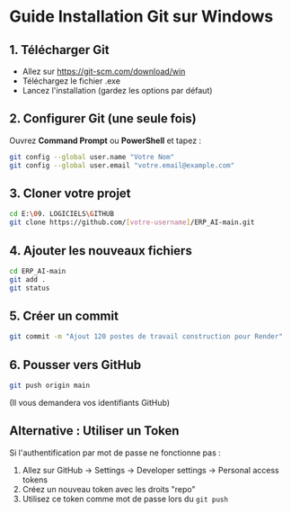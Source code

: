 # Guide Installation Git sur Windows

## 1. Télécharger Git
- Allez sur https://git-scm.com/download/win
- Téléchargez le fichier .exe
- Lancez l'installation (gardez les options par défaut)

## 2. Configurer Git (une seule fois)
Ouvrez **Command Prompt** ou **PowerShell** et tapez :
```bash
git config --global user.name "Votre Nom"
git config --global user.email "votre.email@example.com"
```

## 3. Cloner votre projet
```bash
cd E:\09. LOGICIELS\GITHUB
git clone https://github.com/[votre-username]/ERP_AI-main.git
```

## 4. Ajouter les nouveaux fichiers
```bash
cd ERP_AI-main
git add .
git status
```

## 5. Créer un commit
```bash
git commit -m "Ajout 120 postes de travail construction pour Render"
```

## 6. Pousser vers GitHub
```bash
git push origin main
```
(Il vous demandera vos identifiants GitHub)

## Alternative : Utiliser un Token
Si l'authentification par mot de passe ne fonctionne pas :
1. Allez sur GitHub → Settings → Developer settings → Personal access tokens
2. Créez un nouveau token avec les droits "repo"
3. Utilisez ce token comme mot de passe lors du `git push`